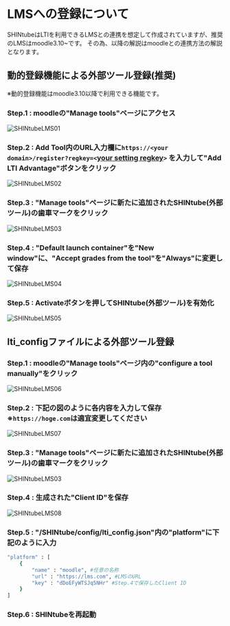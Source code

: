 # LMSへの登録について
SHINtubeはLTIを利用できるLMSとの連携を想定して作成されていますが、推奨のLMSはmoodle3.10~です。
その為、以降の解説はmoodleとの連携方法の解説となります。

## 動的登録機能による外部ツール登録(推奨)
※動的登録機能はmoodle3.10以降で利用できる機能です。

### Step.1 : moodleの"Manage tools"ページにアクセス

![SHINtubeLMS01](./img/SHINtubeLMS01.png "SHINtubeLMS01")

### Step.2 : Add Tool内のURL入力欄に`https://<your domain>/register?regkey=<`[your setting regkey](./ConfigSetting.md#reg_key)`>` を入力して"Add LTI Advantage"ボタンをクリック

![SHINtubeLMS02](./img/SHINtubeLMS02.png "SHINtubeLMS02")

### Step.3 : "Manage tools"ページに新たに追加されたSHINtube(外部ツール)の歯車マークをクリック

![SHINtubeLMS03](./img/SHINtubeLMS03.png "SHINtubeLMS03")

### Step.4 : "Default launch container"を"New window"に、"Accept grades from the tool"を"Always"に変更して保存

![SHINtubeLMS04](./img/SHINtubeLMS04.png "SHINtubeLMS04")

### Step.5 : Activateボタンを押してSHINtube(外部ツール)を有効化

![SHINtubeLMS05](./img/SHINtubeLMS05.png "SHINtubeLMS05")

## lti_configファイルによる外部ツール登録

### Step.1 : moodleの"Manage tools"ページ内の"configure a tool manually"をクリック

![SHINtubeLMS06](./img/SHINtubeLMS06.png "SHINtubeLMS06")

### Step.2 : 下記の図のように各内容を入力して保存※`https://hoge.com`は適宜変更してください

![SHINtubeLMS07](./img/SHINtubeLMS07.png "SHINtubeLMS07")

### Step.3 : "Manage tools"ページに新たに追加されたSHINtube(外部ツール)の歯車マークをクリック

![SHINtubeLMS03](./img/SHINtubeLMS03.png "SHINtubeLMS03")

### Step.4 : 生成された"Client ID"を保存

![SHINtubeLMS08](./img/SHINtubeLMS08.png "SHINtubeLMS08")

### Step.5 : "/SHINtube/config/lti_config.json"内の"platform"に下記のように入力

```bash
"platform" : [
    {
        "name" : "moodle", #任意の名称
        "url" : "https://lms.com", #LMSのURL
        "key" : "dDoEFyWTSJq5NHr" #Step.4で保存したClient ID
    }
]
```

### Step.6 : SHINtubeを再起動
